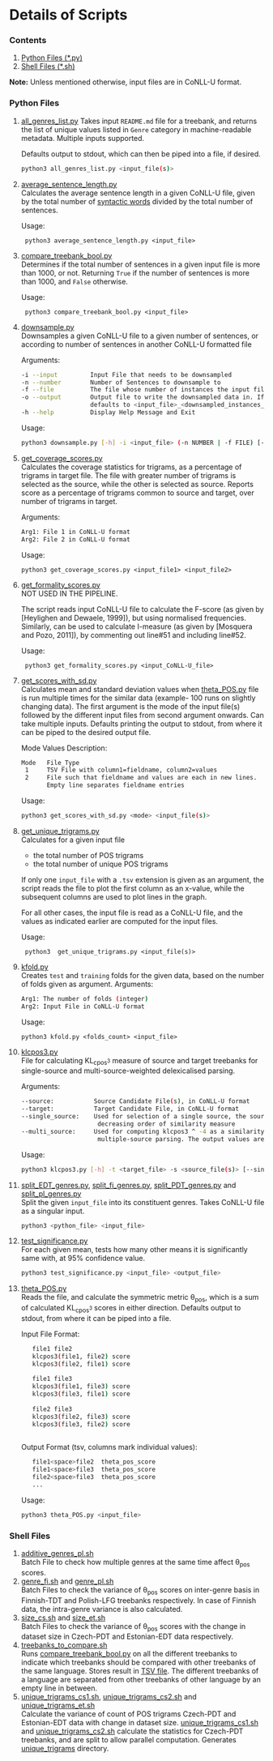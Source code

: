 <h1>Details of Scripts</h1>

<h3>Contents</h3>

1. [Python Files (*.py)](#python-files)
2. [Shell Files (*.sh)](#shell-files)

<b>Note:</b> Unless mentioned otherwise, input files are in CoNLL-U format.

<h3>Python Files</h3>

1. [all_genres_list.py](./all_genres_list.py)
    Takes input `README.md` file for a treebank, and returns the list of unique values listed
    in `Genre` category in machine-readable metadata. Multiple inputs supported.
    
    Defaults output to stdout, which can then be piped into a file, if desired.
    
    ```bash
   python3 all_genres_list.py <input_file(s)>
    ```

2. [average_sentence_length.py](./average_sentence_length.py)  
    Calculates the average sentence length in a given CoNLL-U file, given by the total number of [syntactic words](https://universaldependencies.org/u/overview/tokenization.html)
    divided by the total number of sentences.  
    
    Usage:
    
        python3 average_sentence_length.py <input_file>
3. [compare_treebank_bool.py](./compare_treebank_bool.py)  
    Determines if the total number of sentences in a given input file is more than 1000, or not. Returning `True` if the number of sentences
    is more than 1000, and `False` otherwise.
    
    Usage:
        
        python3 compare_treebank_bool.py <input_file> 
4. [downsample.py](./downsample.py)  
    Downsamples a given CoNLL-U file to a given number of sentences, or according to number of sentences in another
     CoNLL-U formatted file  
    
    Arguments:
    ```bash
   -i --input         Input File that needs to be downsampled
   -n --number        Number of Sentences to downsample to
   -f --file          The file whose number of instances the input file should be downsampled to
   -o --output        Output file to write the downsampled data in. If the argument is not provided, 
                       defaults to <input_file>_<downsampled_instances_count>.CoNLLu
   -h --help          Display Help Message and Exit
    ```
   Usage:
   ```bash
   python3 downsample.py [-h] -i <input_file> (-n NUMBER | -f FILE) [-o <output_file>]
    ```

5. [get_coverage_scores.py](./get_coverage_scores.py)  
    Calculates the coverage statistics for trigrams, as a percentage of trigrams 
    in target file. The file with greater number of trigrams is selected as the source, while
    the other is selected as source. Reports score as a percentage of trigrams common to source
    and target, over number of trigrams in target.
    
    Arguments:
    
    ```bash
   Arg1: File 1 in CoNLL-U format
   Arg2: File 2 in CoNLL-U format
   ```
   Usage:  
   
       python3 get_coverage_scores.py <input_file1> <input_file2>

6. [get_formality_scores.py](./get_formality_scores.py)  
    NOT USED IN THE PIPELINE.
    
    The script reads input CoNLL-U file to calculate the F-score (as given by [Heylighen and Dewaele, 1999]), but using normalised frequencies.
    Similarly, can be used to calculate I-measure (as given by [Mosquera and Pozo, 2011]), by commenting out line\#51 and including line\#52.
    
    Usage:
    
        python3 get_formality_scores.py <input_CoNLL-U_file>
    
7. [get_scores_with_sd.py](./get_scores_with_sd.py)  
    Calculates mean and standard deviation values when [theta_POS.py](./theta_POS.py) file is run multiple times
    for the similar data (example- 100 runs on slightly changing data). The first argument is the
    mode of the input file(s) followed by the different input files from second argument onwards.
    Can take multiple inputs. Defaults printing the output to stdout, from where it can be piped
    to the desired output file.
    
    Mode Values Description:
    ```bash
    Mode   File_Type
     1     TSV File with column1=fieldname, column2=values
     2     File such that fieldname and values are each in new lines. 
           Empty line separates fieldname entries
    ```
   
   Usage:
   ```bash
   python3 get_scores_with_sd.py <mode> <input_file(s)>
   ```

8. [get_unique_trigrams.py](./get_unique_trigrams.py)  
    Calculates for a given input file
    - the total number of POS trigrams
    - the total number of unique POS trigrams
    
    If only one `input_file` with a `.tsv` extension is given as an argument, the script reads the file to plot the first
    column as an x-value, while the subsequent columns are used to plot lines in the graph.
    
    For all other cases, the input file is read as a CoNLL-U file, and the values as indicated earlier are
    computed for the input files. 
   
   Usage:
   
        python3  get_unique_trigrams.py <input_file(s)>
   
9. [kfold.py](./kfold.py)  
    Creates `test` and `training` folds for the given data, based on the number of folds given as argument.
    Arguments:
    
    ```bash
   Arg1: The number of folds (integer)
   Arg2: Input File in CoNLL-U format
   ```
   Usage:  
   
       python3 kfold.py <folds_count> <input_file>

10. [klcpos3.py](./klcpos3.py)  
    File for calculating KL<sub>cpos<sup>3<sup></sub> measure of source and target treebanks for single-source and 
    multi-source-weighted delexicalised parsing.
    
    Arguments:
    ```bash
    --source:           Source Candidate File(s), in CoNLL-U format
    --target:           Target Candidate File, in CoNLL-U format
    --single_source:    Used for selection of a single source, the sources would be displayed in
                         decreasing order of similarity measure
    --multi_source:     Used for computing klcpos3 ^ -4 as a similarity measure for weighted 
                         multiple-source parsing. The output values are not normalised.
    ```
    Usage:
   
       ```bash
       python3 klcpos3.py [-h] -t <target_file> -s <source_file(s)> [--single_source | --multi_source]
       ```

11. [split_EDT_genres.py](./split_EDT_genres.py), [split_fi_genres.py](./split_fi_genres.py), [split_PDT_genres.py](./split_PDT_genres.py) and [split_pl_genres.py](./split_pl_genres.py)  
    Split the given `input_file` into its constituent genres. Takes CoNLL-U file as a singular input.
    ```bash
    python3 <python_file> <input_file>
    ``` 
    
12. [test_significance.py](./test_significance.py)  
    For each given mean, tests how many other means it is significantly same with, 
    at 95% confidence value.
    ```bash
    python3 test_significance.py <input_file> <output_file>
    ```
   
13. [theta_POS.py](./theta_POS.py)  
    Reads the file, and calculate the symmetric metric θ<sub>pos</sub>, which is a sum of 
    calculated KL<sub>cpos<sup>3<sup></sub> scores in either direction. Defaults output to stdout, from 
    where it can be piped into a file. 
    
    Input File Format:
    ```bash
       file1 file2
       klcpos3(file1, file2) score
       klcpos3(file2, file1) score
       
       file1 file3
       klcpos3(file1, file3) score
       klcpos3(file3, file1) score
       
       file2 file3
       klcpos3(file2, file3) score
       klcpos3(file3, file2) score
       
    ```
    Output Format (tsv, columns mark individual values):
    ```bash
       file1<space>file2  theta_pos_score
       file1<space>file3  theta_pos_score
       file2<space>file3  theta_pos_score
       ...
    ```
    Usage:
    ```bash
    python3 theta_POS.py <input_file>
    ```
	
<h3>Shell Files</h3>

1. [additive_genres_pl.sh](./additive_genres_pl.sh)  
    Batch File to check how multiple genres at the same time affect θ<sub>pos</sub> scores. 
2. [genre_fi.sh](./genre_fi.sh) and [genre_pl.sh](./genre_pl.sh)  
    Batch Files to check the variance of θ<sub>pos</sub> scores on inter-genre basis in Finnish-TDT and Polish-LFG treebanks respectively.
    In case of Finnish data, the intra-genre variance is also calculated.
3. [size_cs.sh](./size_cs.sh) and [size_et.sh](./size_et.sh)  
    Batch Files to check the variance of θ<sub>pos</sub> scores with the change in dataset size in Czech-PDT and Estonian-EDT data respectively.
4. [treebanks_to_compare.sh](./treebanks_to_compare.sh)  
    Runs [compare_treebank_bool.py](compare_treebank_bool.py) on all the different treebanks to indicate which treebanks should be compared with other
    treebanks of the same language. Stores result in [TSV file](../treebanks_to_compare.tsv). The different treebanks of a language are separated from other 
    treebanks of other language by an empty line in between.
5. [unique_trigrams_cs1.sh](./unique_trigrams_cs1.sh), [unique_trigrams_cs2.sh](./unique_trigrams_cs2.sh) and [unique_trigrams_et.sh](./unique_trigrams_et.sh)  
    Calculate the variance of count of POS trigrams Czech-PDT and Estonian-EDT data with change in dataset size.
    [unique_trigrams_cs1.sh](./unique_trigrams_cs1.sh) and [unique_trigrams_cs2.sh](./unique_trigrams_cs2.sh) calculate the statistics for Czech-PDT treebanks,
    and are split to allow parallel computation. Generates [unique_trigrams](../unique_trigrams) directory. 